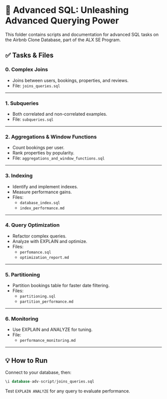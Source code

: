 # 🚀 Advanced SQL: Unleashing Advanced Querying Power

This folder contains scripts and documentation for advanced SQL tasks on the Airbnb Clone Database, part of the ALX SE Program.

## ✅ Tasks & Files

### 0. Complex Joins

- Joins between users, bookings, properties, and reviews.
- File: `joins_queries.sql`

---

### 1. Subqueries

- Both correlated and non-correlated examples.
- File: `subqueries.sql`

---

### 2. Aggregations & Window Functions

- Count bookings per user.
- Rank properties by popularity.
- File: `aggregations_and_window_functions.sql`

---

### 3. Indexing

- Identify and implement indexes.
- Measure performance gains.
- Files:
  - `database_index.sql`
  - `index_performance.md`

---

### 4. Query Optimization

- Refactor complex queries.
- Analyze with EXPLAIN and optimize.
- Files:
  - `perfomance.sql`
  - `optimization_report.md`

---

### 5. Partitioning

- Partition bookings table for faster date filtering.
- Files:
  - `partitioning.sql`
  - `partition_performance.md`

---

### 6. Monitoring

- Use EXPLAIN and ANALYZE for tuning.
- File:
  - `performance_monitoring.md`

---

## 💡 How to Run

Connect to your database, then:

```sql
\i database-adv-script/joins_queries.sql
```

Test `EXPLAIN ANALYZE` for any query to evaluate performance.
